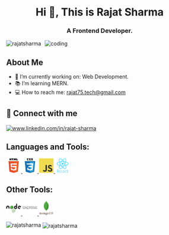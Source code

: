 <h1 align="center">Hi 👋, This is Rajat Sharma</h1>
<h3 align="center">A Frontend Developer.</h3>

<img align="right" alt="coding" width="400" src="https://user-images.githubusercontent.com/your-gif-url.gif">  <p align="left"> <img src="https://komarev.com/ghpvc/?username=rajatsharma&label=Profile%20views&color=0e75b6&style=flat" alt="rajatsharma" /> </p>

## About Me

- 🔭 I’m currently working on: Web Development.
- 📚 I’m learning MERN.
- 💻 How to reach me: rajat75.tech@gmail.com

## 🔗 Connect with me

<p align="left">
<a href="https://www.linkedin.com/in/rajat-sharma2003/" target="blank"><img align="center" src="https://raw.githubusercontent.com/rahuldkjain/github-profile-readme-generator/master/src/images/icons/Social/linked-in-alt.svg" alt="www.linkedin.com/in/rajat-sharma" height="30" width="40" /></a>
</p>

## Languages and Tools:

<p align="left">
  <a href="https://www.w3schools.com/html/" target="_blank" rel="noreferrer">
    <img src="https://raw.githubusercontent.com/devicons/devicon/master/icons/html5/html5-original-wordmark.svg" alt="html5" width="40" height="40"/>
  </a>
  <a href="https://www.w3schools.com/css/" target="_blank" rel="noreferrer">
    <img src="https://raw.githubusercontent.com/devicons/devicon/master/icons/css3/css3-original-wordmark.svg" alt="css3" width="40" height="40"/>
  </a>
  <a href="https://developer.mozilla.org/en-US/docs/Web/JavaScript" target="_blank" rel="noreferrer">
    <img src="https://raw.githubusercontent.com/devicons/devicon/master/icons/javascript/javascript-original.svg" alt="javascript" width="40" height="40"/>
  </a>
  <a href="https://reactjs.org/" target="_blank" rel="noreferrer">
    <img src="https://raw.githubusercontent.com/devicons/devicon/master/icons/react/react-original-wordmark.svg" alt="react" width="40" height="40"/>
  </a>
  </p>

## Other Tools:

<p align="left">
  <a href="https://nodejs.org/en/" target="_blank" rel="noreferrer">
    <img src="https://raw.githubusercontent.com/devicons/devicon/master/icons/nodejs/nodejs-original-wordmark.svg" alt="nodejs" width="40" height="40"/>
  </a>
  <a href="https://expressjs.com/" target="_blank" rel="noreferrer">
    <img src="https://raw.githubusercontent.com/devicons/devicon/master/icons/express/express-original-wordmark.svg" alt="expressjs" width="40" height="40"/>
  </a>
  <a href="https://www.mongodb.com/" target="_blank" rel="noreferrer">
    <img src="https://raw.githubusercontent.com/devicons/devicon/master/icons/mongodb/mongodb-original-wordmark.svg" alt="mongoDB" width="40" height="40"/>
  </a>
    </p>

<p><img align="left" src="https://github-readme-stats.vercel.app/api/top-langs?username=rajatsharma&show_icons=true&locale=en&layout=compact" alt="rajatsharma" /></p>

<p>&nbsp;<img align="center" src="https://github-readme-stats.vercel.app/api?username=rajatsharma&show_icons=true&locale=en" alt="rajatsharma" /></p>
